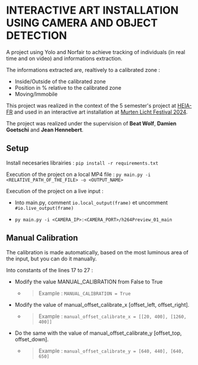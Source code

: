 # INTERACTIVE ART INSTALLATION USING CAMERA AND OBJECT DETECTION



A project using Yolo and Norfair to achieve tracking of individuals (in real time and on video) and informations extraction.

The informations extracted are, realtively to a calibrated zone :

- Inside/Outside of the calibrated zone
- Position in % relative to the calibrated zone
- Moving/Immobile

This project was realized in the context of the 5 semester's project at [HEIA-FR](https://www.heia-fr.ch/) and 
used in an interactive art installation at [Murten Licht Festival 2024](https://fr.murtenlichtfestival.ch/).

The project was realized under the supervision of **Beat Wolf**, **Damien Goetschi** and **Jean Hennebert**.



## Setup

  

Install necesaries librairies : `pip install -r requirements.txt`

  

Execution of the project on a local MP4 file : `py main.py -i <RELATIVE_PATH_OF_THE_FILE> -o <OUTPUT_NAME>`

  

Execution of the project on a live input :

- Into main.py, comment `io.local_output(frame)` et uncomment `#io.live_output(frame)`

- `py main.py -i <CAMERA_IP>:<CAMERA_PORT>/h264Preview_01_main`

  
## Manual Calibration



The calibration is made automatically, based on the most luminous area of the input, but you can do it manually.



Into constants of the lines 17 to 27 :

- Modify the value MANUAL_CALIBRATION from False to True

	- >Example : `MANUAL_CALIBRATION = True`

- Modify the value of manual_offset_calibrate_x [offset_left, offset_right].

	- >Example : `manual_offset_calibrate_x = [[20, 400], [1260, 400]]`

- Do the same with the value of manual_offset_calibrate_y [offset_top, offset_down].

	- >Example : `manual_offset_calibrate_y = [640, 440], [640, 650]`
